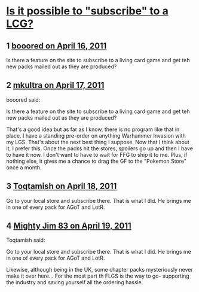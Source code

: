 # [Is it possible to &quot;subscribe&quot; to a LCG?](https://community.fantasyflightgames.com/topic/45333-is-it-possible-to-subscribe-to-a-lcg/)

## 1 [booored on April 16, 2011](https://community.fantasyflightgames.com/topic/45333-is-it-possible-to-subscribe-to-a-lcg/?do=findComment&comment=454643)

Is there a feature on the site to subscribe to a living card game and get teh new packs mailed out as they are produced?

## 2 [mkultra on April 17, 2011](https://community.fantasyflightgames.com/topic/45333-is-it-possible-to-subscribe-to-a-lcg/?do=findComment&comment=454679)

booored said:

Is there a feature on the site to subscribe to a living card game and get teh new packs mailed out as they are produced?



That's a good idea but as far as I know, there is no program like that in place. I have a standing pre-order on anything Warhammer Invasion with my LGS. That's about the next best thing I suppose. Now that I think about it, I prefer this. Once the packs hit the stores, spoilers go up and then I have to have it now. I don't want to have to wait for FFG to ship it to me. Plus, if nothing else, it gives me a chance to drag the GF to the "Pokemon Store" once a month.

## 3 [Toqtamish on April 18, 2011](https://community.fantasyflightgames.com/topic/45333-is-it-possible-to-subscribe-to-a-lcg/?do=findComment&comment=455205)

Go to your local store and subscribe there. That is what I did. He brings me in one of every pack for AGoT and LotR.

## 4 [Mighty Jim 83 on April 19, 2011](https://community.fantasyflightgames.com/topic/45333-is-it-possible-to-subscribe-to-a-lcg/?do=findComment&comment=456030)

Toqtamish said:

Go to your local store and subscribe there. That is what I did. He brings me in one of every pack for AGoT and LotR.



Likewise, although being in the UK, some chapter packs mysteriously never make it over here... For the most part th FLGS is the way to go- supporting the industry and saving yourself all the ordering hassle.

